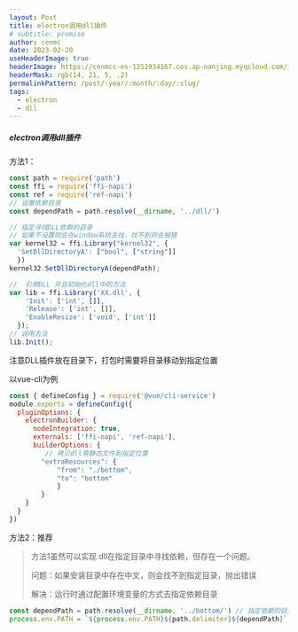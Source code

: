 ```yaml
---
layout: Post
title: electron调用dll插件
# subtitle: promise
author: cenmc
date: 2023-02-20
useHeaderImage: true
headerImage: https://cenmcc-es-1251934167.cos.ap-nanjing.myqcloud.com/in-post/header.jpg
headerMask: rgb(14, 21, 5, .2)
permalinkPattern: /post/:year/:month/:day/:slug/
tags:
  - electron
  - dll
---
```


##### electron调用dll插件

方法1：

```js
const path = require('path')
const ffi = require('ffi-napi')
const ref = require('ref-napi')
// 设置依赖目录
const dependPath = path.resolve(__dirname, '../dll/')

// 指定寻找DLL依赖的目录
// 如果不设置则会在window系统去找，找不到则会报错
var kernel32 = ffi.Library("kernel32", {
  'SetDllDirectoryA': ["bool", ["string"]]
  })
kernel32.SetDllDirectoryA(dependPath);

//  引用DLL 并且初始化dll中的方法
var lib = ffi.Library('XX.dll', {
    'Init': ['int', []],
    'Release': ['int', []],
    'EnableResize': ['void', ['int']]
  });
// 调用方法
lib.Init();

```

注意DLL插件放在目录下，打包时需要将目录移动到指定位置

以vue-cli为例

```js
const { defineConfig } = require('@vue/cli-service')
module.exports = defineConfig({
  pluginOptions: {
    electronBuilder: {
      nodeIntegration: true,
      externals: ['ffi-napi', 'ref-napi'],
      builderOptions: {
   		 // 拷贝dll等静态文件到指定位置
      	"extraResources": {
      		"from": "./bottom",
        	"to": "bottom"
      		}
        }
    }
  }
})

```

方法2：推荐

> 方法1虽然可以实现 dll在指定目录中寻找依赖，但存在一个问题。
>
> 问题：如果安装目录中存在中文，则会找不到指定目录，抛出错误
>
> 解决：运行时通过配置环境变量的方式去指定依赖目录

```js
const dependPath = path.resolve(__dirname, '../bottom/') // 指定依赖的目录
process.env.PATH = `${process.env.PATH}${path.delimiter}${dependPath}`;
```

